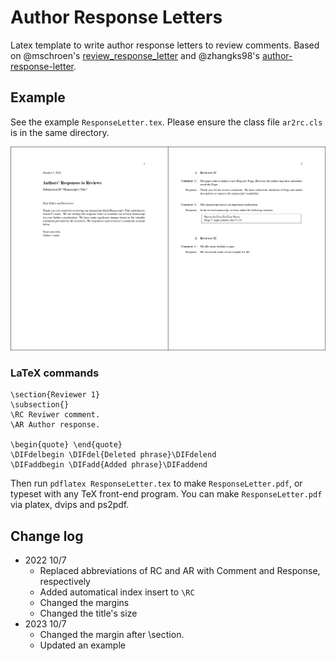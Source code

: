 # Author Response Letters
Latex template to write author response letters to review comments. Based on @mschroen's [review_response_letter](https://github.com/mschroen/review_response_letter) and @zhangks98's [author-response-letter](https://github.com/zhangks98/author-response-letter). 


## Example
See the example `ResponseLetter.tex`. Please ensure the class file `ar2rc.cls` is in the same directory.

<img alt="Screenshot of the output PDF of Simple Response letter" src="./eg.png" style="max-width: 100%" />


### LaTeX commands
```  
\section{Reviewer 1}
\subsection{}
\RC Reviwer comment.
\AR Author response.

\begin{quote} \end{quote}
\DIFdelbegin \DIFdel{Deleted phrase}\DIFdelend
\DIFaddbegin \DIFadd{Added phrase}\DIFaddend
```

Then run `pdflatex ResponseLetter.tex` to make `ResponseLetter.pdf`, or typeset with any TeX front-end program.
You can make `ResponseLetter.pdf` via platex, dvips and ps2pdf.


## Change log

- 2022 10/7
    - Replaced abbreviations of RC and AR with Comment and Response, respectively
    - Added automatical index insert to `\RC`
    - Changed the margins
    - Changed the title's size
- 2023 10/7
    - Changed the margin after \section.
    - Updated an example

